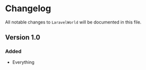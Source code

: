 # Changelog

All notable changes to `LaravelWorld` will be documented in this file.

## Version 1.0

### Added
- Everything
